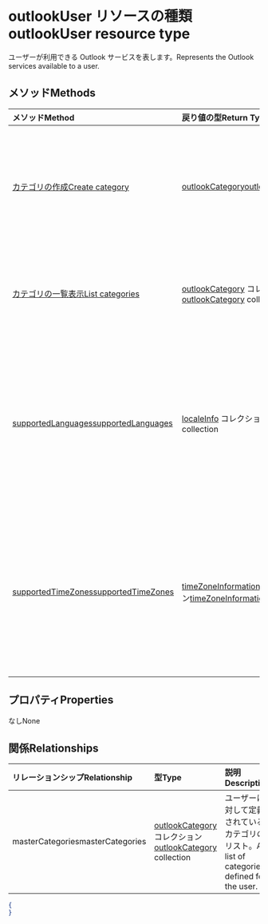 # <a name="outlookuser-resource-type"></a><span data-ttu-id="deaca-101">outlookUser リソースの種類</span><span class="sxs-lookup"><span data-stu-id="deaca-101">outlookUser resource type</span></span>


<span data-ttu-id="deaca-102">ユーザーが利用できる Outlook サービスを表します。</span><span class="sxs-lookup"><span data-stu-id="deaca-102">Represents the Outlook services available to a user.</span></span>


## <a name="methods"></a><span data-ttu-id="deaca-103">メソッド</span><span class="sxs-lookup"><span data-stu-id="deaca-103">Methods</span></span>

| <span data-ttu-id="deaca-104">メソッド</span><span class="sxs-lookup"><span data-stu-id="deaca-104">Method</span></span>           | <span data-ttu-id="deaca-105">戻り値の型</span><span class="sxs-lookup"><span data-stu-id="deaca-105">Return Type</span></span>    |<span data-ttu-id="deaca-106">説明</span><span class="sxs-lookup"><span data-stu-id="deaca-106">Description</span></span>|
|:---------------|:--------|:----------|
|[<span data-ttu-id="deaca-107">カテゴリの作成</span><span class="sxs-lookup"><span data-stu-id="deaca-107">Create category</span></span>](../api/outlookuser_post_mastercategories.md) | [<span data-ttu-id="deaca-108">outlookCategory</span><span class="sxs-lookup"><span data-stu-id="deaca-108">outlookCategory</span></span>](outlookcategory.md) |<span data-ttu-id="deaca-109">ユーザーのマスター カテゴリ リスト内に **outlookCategory** オブジェクトを作成します。</span><span class="sxs-lookup"><span data-stu-id="deaca-109">Create an **outlookCategory** object in the user's master list of categories.</span></span>|
|[<span data-ttu-id="deaca-110">カテゴリの一覧表示</span><span class="sxs-lookup"><span data-stu-id="deaca-110">List categories</span></span>](../api/outlookuser_list_mastercategories.md) | <span data-ttu-id="deaca-111">[outlookCategory](outlookcategory.md) コレクション</span><span class="sxs-lookup"><span data-stu-id="deaca-111">[outlookCategory](outlookcategory.md) collection</span></span> |<span data-ttu-id="deaca-112">ユーザーに対して定義されているすべてのカテゴリを取得します。</span><span class="sxs-lookup"><span data-stu-id="deaca-112">Get all the categories that have been defined for the user.</span></span>|
|[<span data-ttu-id="deaca-113">supportedLanguages</span><span class="sxs-lookup"><span data-stu-id="deaca-113">supportedLanguages</span></span>](../api/outlookuser_supportedlanguages.md) | <span data-ttu-id="deaca-114">[localeInfo](localeinfo.md) コレクション</span><span class="sxs-lookup"><span data-stu-id="deaca-114">[localeInfo](localeinfo.md) collection</span></span> | <span data-ttu-id="deaca-115">ユーザーに対してサポートされている (ユーザーのメールボックス サーバーで構成されている) ロケールと言語のリストを取得します。</span><span class="sxs-lookup"><span data-stu-id="deaca-115">Get the list of locales and languages that is supported for the user, as configured on the user's mailbox server.</span></span> |
|[<span data-ttu-id="deaca-116">supportedTimeZones</span><span class="sxs-lookup"><span data-stu-id="deaca-116">supportedTimeZones</span></span>](../api/outlookuser_supportedtimezones.md) | <span data-ttu-id="deaca-117">[timeZoneInformation](timezoneinformation.md) コレクション</span><span class="sxs-lookup"><span data-stu-id="deaca-117">[timeZoneInformation](timezoneinformation.md) collection</span></span> | <span data-ttu-id="deaca-118">ユーザーに対してサポートされている (ユーザーのメールボックス サーバーで構成されている) タイム ゾーンのリストを取得します。</span><span class="sxs-lookup"><span data-stu-id="deaca-118">Get the list of time zones that is supported for the user, as configured on the user's mailbox server.</span></span> |


## <a name="properties"></a><span data-ttu-id="deaca-119">プロパティ</span><span class="sxs-lookup"><span data-stu-id="deaca-119">Properties</span></span>
<span data-ttu-id="deaca-120">なし</span><span class="sxs-lookup"><span data-stu-id="deaca-120">None</span></span>

## <a name="relationships"></a><span data-ttu-id="deaca-121">関係</span><span class="sxs-lookup"><span data-stu-id="deaca-121">Relationships</span></span>
| <span data-ttu-id="deaca-122">リレーションシップ</span><span class="sxs-lookup"><span data-stu-id="deaca-122">Relationship</span></span> | <span data-ttu-id="deaca-123">型</span><span class="sxs-lookup"><span data-stu-id="deaca-123">Type</span></span>   |<span data-ttu-id="deaca-124">説明</span><span class="sxs-lookup"><span data-stu-id="deaca-124">Description</span></span>|
|:---------------|:--------|:----------|
|<span data-ttu-id="deaca-125">masterCategories</span><span class="sxs-lookup"><span data-stu-id="deaca-125">masterCategories</span></span>|<span data-ttu-id="deaca-126">[outlookCategory](../resources/outlookCategory.md) コレクション</span><span class="sxs-lookup"><span data-stu-id="deaca-126">[outlookCategory](../resources/outlookCategory.md) collection</span></span>| <span data-ttu-id="deaca-127">ユーザーに対して定義されているカテゴリのリスト。</span><span class="sxs-lookup"><span data-stu-id="deaca-127">A list of categories defined for the user.</span></span> | 

<!--{
  "blockType": "resource",
  "baseType": "microsoft.graph.entity",
  "@odata.type": "microsoft.graph.outlookUser",
  "@odata.annotations": [
    {
      "property": "masterCategories",
      "capabilities": {
        "changeTracking": false,
        "expandable": false,
        "searchable": false
      }
    }
  ]
}-->
```json
{
}
```

<!-- uuid: 8fcb5dbc-d5aa-4681-8e31-b001d5168d79
2015-10-25 14:57:30 UTC -->
<!-- {
  "type": "#page.annotation",
  "description": "outlookUser resource",
  "keywords": "",
  "section": "documentation",
  "tocPath": ""
}-->